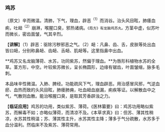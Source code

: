### 鸡苏

〔原文〕辛而微温。清肺，下气，理血，辟恶<sup>（1）</sup>而消谷。治头风目眩，肺痿血痢，吐衄<sup>（2）</sup>崩淋，喉腥口臭，邪热诸病。<small>《局方》有龙脑鸡苏丸。</small>方茎中虚，似苏叶而微长，密齿面皱，气其辛烈。

【**讲解**】（1）辟恶：驱除污秽邪恶之气。（2）衄：凡鼻、齿、舌，皮肤等处出血皆曰衄，分别称鼻衄、齿衄、舌衄、肌衄等。这里指鼻中出血。

**鸡苏又名龙脑薄荷、水苏，功同紫苏，然偏于理血。**为唇形科植物水苏的全草。茎方形，中空。叶较紫苏微长，呈长椭圆形，边缘有锯齿，叶面皱缩，脉多毛刺。

本品味辛性微温。入肺、脾经。功能疏风下气，理血辟恶。用治感冒风邪，气逆血瘀、血热而致的头风目眩，肺瘘肺痈，吐血衄血崩漏，痢疾等证。以解散血中之气，气散则血散。能治喉腥口臭，是取其芳香辟浊之力。

【**临证应用**】鸡苏的功用，类似紫苏、薄荷。《医林纂要》曰：鸡苏功用略似紫苏，而解毒不如；亦略似薄荷，而清凉不及。《本草求真》曰：但苏、薄其性稍凉，水苏其性稍温；苏、薄其性主升，水苏其性主降；薄多于气分疏散，水苏多于血分温利。然临床不及紫苏、薄荷常用。
